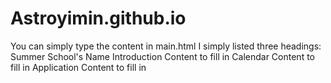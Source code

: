 # Astroyimin.github.io
You can simply type the content in main.html
  I simply listed three headings: Summer School's Name
Introduction
  Content to fill in
Calendar
  Content to fill in
Application
  Content to fill in

